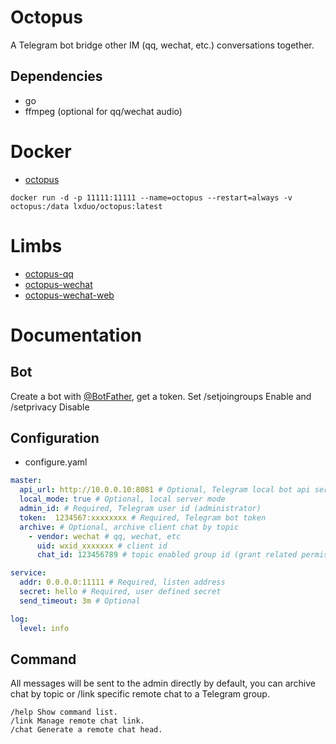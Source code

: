 # Octopus
A Telegram bot bridge other IM (qq, wechat, etc.) conversations together.

## Dependencies
* go
* ffmpeg (optional for qq/wechat audio)

# Docker
* [octopus](https://hub.docker.com/r/lxduo/octopus)
```shell
docker run -d -p 11111:11111 --name=octopus --restart=always -v octopus:/data lxduo/octopus:latest
```

# Limbs
* [octopus-qq](https://github.com/duo/octopus-qq)
* [octopus-wechat](https://github.com/duo/octopus-wechat)
* [octopus-wechat-web](https://github.com/duo/octopus-wechat-web)

# Documentation

## Bot
Create a bot with [@BotFather](https://t.me/botfather), get a token.
Set /setjoingroups Enable and /setprivacy Disable

## Configuration
* configure.yaml
```yaml
master:
  api_url: http://10.0.0.10:8081 # Optional, Telegram local bot api server
  local_mode: true # Optional, local server mode
  admin_id: # Required, Telegram user id (administrator)
  token:  1234567:xxxxxxxx # Required, Telegram bot token
  archive: # Optional, archive client chat by topic
    - vendor: wechat # qq, wechat, etc
      uid: wxid_xxxxxxx # client id
      chat_id: 123456789 # topic enabled group id (grant related permissions to bot)

service:
  addr: 0.0.0.0:11111 # Required, listen address
  secret: hello # Required, user defined secret
  send_timeout: 3m # Optional

log:
  level: info
```

## Command
All messages will be sent to the admin directly by default, you can archive chat by topic or /link specific remote chat to a Telegram group.
```
/help Show command list.
/link Manage remote chat link.
/chat Generate a remote chat head.
```
